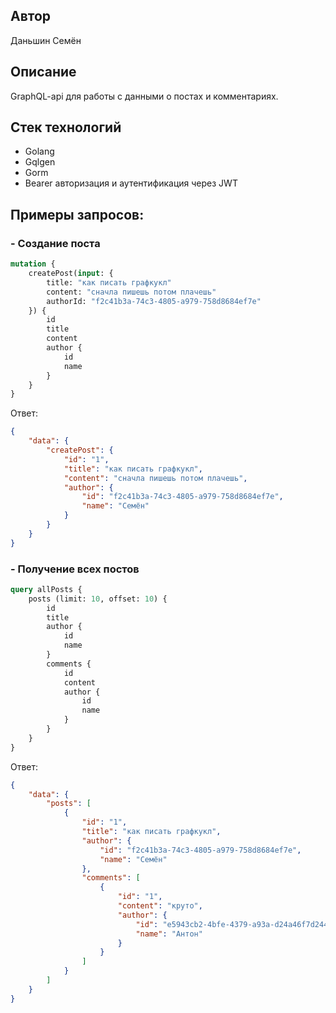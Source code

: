 ## Автор
 Даньшин Семён
 
## Описание
GraphQL-api для работы с данными о постах и комментариях.

## Стек технологий
- Golang
- Gqlgen
- Gorm
- Bearer авторизация и аутентификация через JWT

## Примеры запросов:
### - Создание поста
```graphql
mutation {
    createPost(input: {
        title: "как писать графкукл"
        content: "сначла пишешь потом плачешь"
        authorId: "f2c41b3a-74c3-4805-a979-758d8684ef7e"
    }) {
        id
        title
        content
        author {
            id
            name
        }
    }
}
```
Ответ:
```json
{
    "data": {
        "createPost": {
            "id": "1",
            "title": "как писать графкукл",
            "content": "сначла пишешь потом плачешь",
            "author": {
                "id": "f2c41b3a-74c3-4805-a979-758d8684ef7e",
                "name": "Семён"
            }
        }
    }
}
```

### - Получение всех постов
```graphql
query allPosts {
    posts (limit: 10, offset: 10) {
        id
        title
        author {
            id
            name
        }
        comments {
            id
            content
            author {
                id
                name
            }
        }
    }
}
```
Ответ:
```json
{
    "data": {
        "posts": [
            {
                "id": "1",
                "title": "как писать графкукл",
                "author": {
                    "id": "f2c41b3a-74c3-4805-a979-758d8684ef7e",
                    "name": "Семён"
                },
                "comments": [
                    {
                        "id": "1",
                        "content": "круто",
                        "author": {
                            "id": "e5943cb2-4bfe-4379-a93a-d24a46f7d244",
                            "name": "Антон"
                        }
                    }
                ]
            }
        ]
    }
}
```